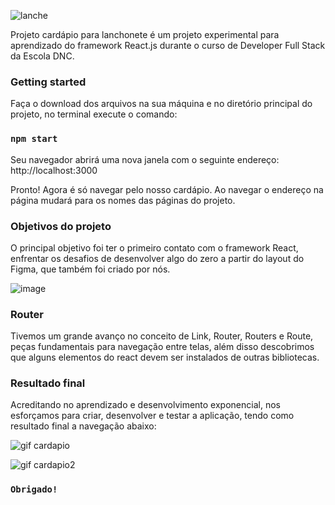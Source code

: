 ![lanche](https://user-images.githubusercontent.com/118381472/219948078-edad2d7f-d8ab-4ab8-aeff-52e758f76961.gif)

Projeto cardápio para lanchonete é um projeto experimental para aprendizado do framework React.js durante o curso de Developer Full Stack da Escola DNC.

### Getting started

Faça o download dos arquivos na sua máquina e no diretório principal do projeto, no terminal execute o comando:

### `npm start`

Seu navegador abrirá uma nova janela com o seguinte endereço:
http://localhost:3000

Pronto! Agora é só navegar pelo nosso cardápio.
Ao navegar o endereço na página mudará para os nomes das páginas do projeto.



### Objetivos do projeto

O principal objetivo foi ter o primeiro contato com o framework React, enfrentar os desafios de desenvolver algo do zero a partir do layout do Figma, que também foi criado por nós.

![image](https://user-images.githubusercontent.com/118381472/219880884-7dc46572-f533-4867-91da-4b49ac200b70.png)


### Router

Tivemos um grande avanço no conceito de Link, Router, Routers e Route, peças fundamentais para navegação entre telas, além disso descobrimos que alguns elementos do react devem ser instalados de outras bibliotecas.


### Resultado final

Acreditando no aprendizado e desenvolvimento exponencial, nos esforçamos para criar, desenvolver e testar a aplicação, tendo como resultado final a navegação abaixo:

![gif cardapio](https://user-images.githubusercontent.com/118381472/219947340-826b151b-09b0-4fcc-b0ad-1fb857bb2b52.gif)

![gif cardapio2](https://user-images.githubusercontent.com/118381472/219947448-e35c5b8d-20d2-4f52-8801-7e0305bf7353.gif)


### `Obrigado!`


